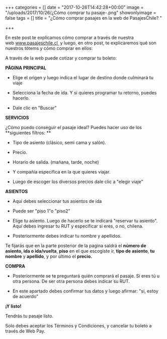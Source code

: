 +++
categories = []
date = "2017-10-26T14:42:28+00:00"
image = "/uploads/2017/10/26/¿Cómo comprar tu pasaje-.png"
showonlyimage = false
tags = []
title = "¿Cómo comprar pasajes en la web de PasajesChile? "

+++


En este post te explicamos cómo comprar a través de nuestra web www.pasajeschile.cl  y luego, en otro post, te explicaremos qué son nuestros tótems y cómo comprar en ellos:

A través de la web puede cotizar y comprar tu boleto:

**PÁGINA PRINCIPAL**

* Elige el origen y luego indica el lugar de destino donde culminará tu viaje

* Selecciona la fecha de ida. Y si quieres programar tu retorno, puedes hacerlo.

* Dale clic en "Buscar"

**SERVICIOS**

¿Cómo puedo conseguir el pasaje ideal? Puedes hacer uso de los **siguientes filtros: **

* Tipo de asiento (clásico, semi cama y salón).

* Precio.

* Horario de salida. (mañana, tarde, noche)

* Y compañía específica en la que quieres viajar.

* Luego de escoger los diversos precios dale clic a "elegir viaje"

**ASIENTOS**

* Aquí debes seleccionar tus asientos de ida

* Puede ser "piso 1"o "piso2"

* Elige tu asiento. Luego de hacerlo se te indicará "reservar tu asiento". Aquí debes ingresar tu RUT y especificar si eres, o no, chilena.

* Posteriormente debes indicar tu nombre y apellidos.

Te fijarás que en la parte posterior de la pagina saldrá el **número de asiento, ida o ida/vuelta**, **piso** en el que escogiste ir, **tipo de asiento**, **tu nombre** y **apellido**, y por último el **precio.**

**COMPRA**

* Posteriormente se te preguntará quién comprará el pasaje. Si eres tú u otra persona. De ser otra persona debes indicar su RUT.

* En este apartado debes confirmar tus datos y luego afirmar: "sí, estoy de acuerdo"

**¡Y listo!**

Tendrás tu pasaje listo.

Solo debes aceptar los Términos y Condiciones, y cancelar tu boleto a través de Web Pay.